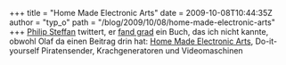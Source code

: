 +++
title = "Home Made Electronic Arts"
date = 2009-10-08T10:44:35Z
author = "typ_o"
path = "/blog/2009/10/08/home-made-electronic-arts"
+++
[Philip Steffan](http://bausteln.de/kontakt/) twittert, er [fand
grad](http://twitter.com/bausteln/statuses/4705261517) ein Buch, das ich
nicht kannte, obwohl Olaf da einen Beitrag drin hat: [Home Made
Electronic
Arts](http://www.merianverlag.ch/buecher/detail.cfm?ObjectID=5B23A74F-1422-0CEF-B45B1F9DC99E47EE),
Do-it-yourself Piratensender, Krachgeneratoren und Videomaschinen
